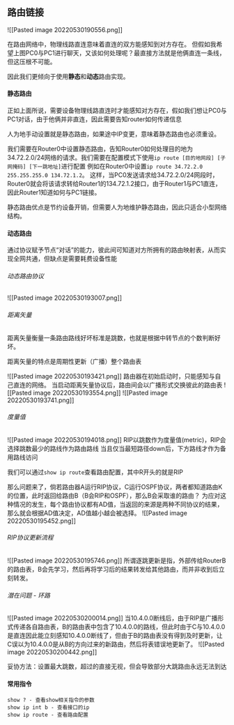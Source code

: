 ## 路由链接
![[Pasted image 20220530190556.png]]

在路由网络中，物理线路直连意味着直连的双方能感知到对方存在。
但假如我希望上图PC0与PC1进行聊天，又该如何处理呢？最直接方法就是他俩直连一条线，但这压根不可能。

因此我们更倾向于使用**静态**和**动态**路由实现。

#### 静态路由
正如上面所说，需要设备物理线路直连时才能感知对方存在，假如我们想让PC0与PC1对话，由于他俩并非直连，因此需要告知router如何传递信息

人为地手动设置就是静态路由，如果途中IP变更，意味着静态路由也必须重设。

我们需要在Router0中设置静态路由，告知Router0如何处理目的地为34.72.2.0/24网络的请求。我们需要在配置模式下使用`ip route [目的地网段] [子网掩码] [下一跳地址]`进行配置
例如在Router0中设置`ip route 34.72.2.0 255.255.255.0 134.72.1.2`。
这样，当PC0发送请求给34.72.2.0/24网段时，Router0就会将该请求转给Router1的134.72.1.2接口，由于Router1与PC1直连，因此Router1知道如何与PC1链接。

静态路由优点是节约设备开销，但需要人为地维护静态路由，因此只适合小型网络结构。

#### 动态路由
通过协议赋予节点“对话”的能力，彼此间可知道对方所拥有的路由映射表，从而实现全网共通，但缺点是需要耗费设备性能

###### 动态路由协议
![[Pasted image 20220530193007.png]]

###### 距离矢量
距离矢量衡量一条路由路线好坏标准是跳数，也就是根据中转节点的个数判断好坏。

距离矢量的特点是周期性更新（广播）整个路由表

![[Pasted image 20220530193421.png]]
路由器在初始启动时，只能感知与自己直连的网络。
当启动距离矢量协议后，路由间会以广播形式交换彼此的路由表
![[Pasted image 20220530193554.png]]
![[Pasted image 20220530193741.png]]

###### 度量值
![[Pasted image 20220530194018.png]]
RIP以跳数作为度量值(metric)，RIP会选择跳数最少的路线作为路由路线
当且仅当最短路径down后，下方路线才作为备用路线访问

我们可以通过`show ip route`查看路由配置，其中R开头的就是RIP

那么问题来了，倘若路由器A运行RIP协议，C运行OSPF协议，两者都知道路由K的位置，此时返回给路由B（B会RIP和OSPF），那么B会采取谁的路由？
为应对这种情况的发生，每个路由协议都有AD值，当返回的来源是两种不同协议的结果，那么就会根据AD值决定，AD值越小越会被选择。
![[Pasted image 20220530195452.png]]

###### RIP协议更新流程
![[Pasted image 20220530195746.png]]
所谓逐跳更新是指，外部传给RouterB的路由表，B会先学习，然后再将学习后的结果转发给其他路由，而并非收到后立刻转发。

###### 潜在问题 - 环路
![[Pasted image 20220530200014.png]]
当10.4.0.0断线后，由于RIP是广播形式传递各自路由表，B的路由表中包含了10.4.0.0的路线，但此时由于C与10.4.0.0是直连因此能立刻感知10.4.0.0断线了，但由于B的路由表没有得到及时更新，让C误以为10.4.0.0是从B的方向过来的新路由，然后将表错误地更新了。
![[Pasted image 20220530200442.png]]

妥协方法：设置最大跳数，超过的直接无视，但会导致部分大跳路由永远无法到达
#### 常用指令
```
show ? - 查看show相关指令的参数
show ip int b - 查看接口的ip
show ip route - 查看路由配置
```